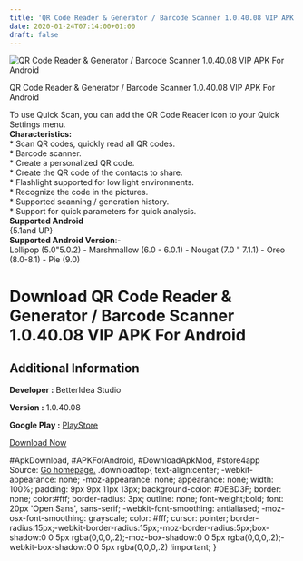 ```yaml
---
title: 'QR Code Reader & Generator / Barcode Scanner 1.0.40.08 VIP APK For Android'
date: 2020-01-24T07:14:00+01:00
draft: false
---
```


![QR Code Reader & Generator / Barcode Scanner 1.0.40.08 VIP APK For Android](https://i2.wp.com/apkhome.net/wp-content/uploads/2020/01/QR-Code-Reader-Generator.png "QR Code Reader & Generator / Barcode Scanner 1.0.40.08 VIP APK For Android")

  

QR Code Reader & Generator / Barcode Scanner 1.0.40.08 VIP APK For Android

To use Quick Scan, you can add the QR Code Reader icon to your Quick Settings menu.  
**Characteristics:**  
\* Scan QR codes, quickly read all QR codes.  
\* Barcode scanner.  
\* Create a personalized QR code.  
\* Create the QR code of the contacts to share.  
\* Flashlight supported for low light environments.  
\* Recognize the code in the pictures.  
\* Supported scanning / generation history.  
\* Support for quick parameters for quick analysis.  
**Supported Android**  
{5.1and UP}  
**Supported Android Version**:-  
Lollipop (5.0"5.0.2) - Marshmallow (6.0 - 6.0.1) - Nougat (7.0 " 7.1.1) - Oreo (8.0-8.1) - Pie (9.0)

Download QR Code Reader & Generator / Barcode Scanner 1.0.40.08 VIP APK For Android
===================================================================================

Additional Information
----------------------

**Developer :** BetterIdea Studio

**Version :** 1.0.40.08

**Google Play :** [PlayStore](https://play.google.com/store/apps/details?id=com.betteridea.barcode.qrcode&hl=en)

  

[Download Now](https://store4app.co/post/qr-code-reader-amp-generator-barcode-scanner-1-0-40-08-vip-apk-for-android_1579766763)

  
#ApkDownload, #APKForAndroid, #DownloadApkMod, #store4app  
Source: [Go homepage.](https://store4app.co/post/qr-code-reader-amp-generator-barcode-scanner-1-0-40-08-vip-apk-for-android_1579766763) .downloadtop{ text-align:center; -webkit-appearance: none; -moz-appearance: none; appearance: none; width: 100%; padding: 9px 9px 11px 13px; background-color: #0EBD3F; border: none; color:#fff; border-radius: 3px; outline: none; font-weight;bold; font: 20px 'Open Sans', sans-serif; -webkit-font-smoothing: antialiased; -moz-osx-font-smoothing: grayscale; color: #fff; cursor: pointer; border-radius:15px;-webkit-border-radius:15px;-moz-border-radius:5px;box-shadow:0 0 5px rgba(0,0,0,.2);-moz-box-shadow:0 0 5px rgba(0,0,0,.2);-webkit-box-shadow:0 0 5px rgba(0,0,0,.2) !important; }